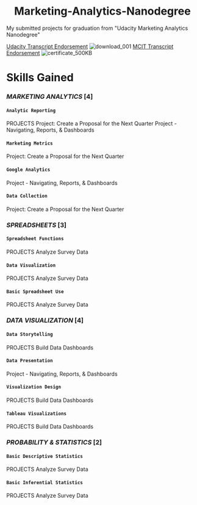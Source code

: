 

# <h1 align="center">Marketing-Analytics-Nanodegree</h1>
 My submitted projects for graduation from "Udacity Marketing Analytics Nanodegree"
 
 [Udacity Transcript Endorsement](https://graduation.udacity.com/confirm/MUTY93J3)
 ![download_001](https://user-images.githubusercontent.com/77938921/114275997-6f831700-9a2d-11eb-9fe2-05233f32e882.jpg)
  [MCIT Transcript Endorsement](http://techleaders.eg/Learner/13-29655/certificate.html)
 ![certificate_500KB](https://user-images.githubusercontent.com/77938921/114275462-2fbb3000-9a2b-11eb-85c1-5ecbeaec2a60.jpg)
 
# Skills Gained
### _MARKETING ANALYTICS_ [4]
#### `Analytic Reporting`
PROJECTS Project: Create a Proposal for the Next Quarter
Project - Navigating, Reports, & Dashboards
#### `Marketing Metrics`
Project: Create a Proposal for the Next Quarter
#### `Google Analytics`
Project - Navigating, Reports, & Dashboards
#### `Data Collection`
Project: Create a Proposal for the Next Quarter
### _SPREADSHEETS_ [3]
#### `Spreadsheet Functions`
PROJECTS Analyze Survey Data
#### `Data Visualization`
PROJECTS Analyze Survey Data
#### `Basic Spreadsheet Use`
PROJECTS Analyze Survey Data
### _DATA VISUALIZATION_ [4]
#### `Data Storytelling`
PROJECTS Build Data Dashboards
#### `Data Presentation`
Project - Navigating, Reports, & Dashboards
#### `Visualization Design`
PROJECTS Build Data Dashboards
#### `Tableau Visualizations`
PROJECTS Build Data Dashboards
### _PROBABILITY & STATISTICS_ [2]
#### `Basic Descriptive Statistics`
PROJECTS Analyze Survey Data
#### `Basic Inferential Statistics`
PROJECTS Analyze Survey Data

